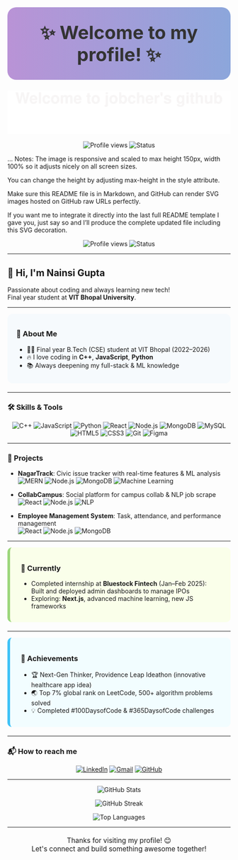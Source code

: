 <!-- Your Welcome Header -->
<div align="center" style="background: linear-gradient(90deg, #b993d6 0%, #8ca6db 100%); border-radius:20px; padding: 32px 16px; margin-bottom: 24px;">
  <h1 style="color:#333; font-size:2.6rem; margin:0;">✨ Welcome to my profile! ✨</h1>
</div>

<!-- Decorative SVG wave -->
<p align="center">
  <img src="https://raw.githubusercontent.com/BEPb/BEPb/5c63fa170d1cbbb0b1974f05a3dbe6aca3f5b7f3/assets/Bottom_up.svg" alt="Decorative Wave" width="100%" style="max-height: 150px;" />
</p>

<!-- Your profile stats and content below -->
<p align="center">
  <img src="https://img.shields.io/static/v1?label=Profile%20views&message=1,234&color=6A5ACD&style=flat-square" alt="Profile views" />
  <img src="https://img.shields.io/badge/Status-Available%20for%20Work-brightgreen?style=flat-square" alt="Status" />
</p>

...
Notes:
The image is responsive and scaled to max height 150px, width 100% so it adjusts nicely on all screen sizes.

You can change the height by adjusting max-height in the style attribute.

Make sure this README file is in Markdown, and GitHub can render SVG images hosted on GitHub raw URLs perfectly.

If you want me to integrate it directly into the last full README template I gave you, just say so and I’ll produce the complete updated file including this SVG decoration.


<p align="center">
  <img src="https://img.shields.io/static/v1?label=Profile%20views&message=1,234&color=6A5ACD&style=flat-square" alt="Profile views" />
  <img src="https://img.shields.io/badge/Status-Available%20for%20Work-brightgreen?style=flat-square" alt="Status" />
</p>

---

## 👋 Hi, I'm Nainsi Gupta

Passionate about coding and always learning new tech!  
Final year student at **VIT Bhopal University**.

---

<!-- About Me Block with Subtle Background -->
<div style="background: #f6fafd; border-radius: 12px; padding: 12px 20px; margin-bottom: 20px;">
  
### 🚀 About Me
- 🧑‍🎓 Final year B.Tech (CSE) student at VIT Bhopal (2022–2026)
- 🔥 I love coding in <b>C++</b>, <b>JavaScript</b>, <b>Python</b>
- 📚 Always deepening my full-stack & ML knowledge

</div>

---

<!-- SKILLS & PROJECTS: Logos + Gradient Cards -->
### 🛠️ Skills & Tools

<p align="center">
  <img title="C++" alt="C++" src="https://cdn.jsdelivr.net/gh/devicons/devicon/icons/cplusplus/cplusplus-original.svg" width="38" height="38" />
  <img title="JavaScript" alt="JavaScript" src="https://cdn.jsdelivr.net/gh/devicons/devicon/icons/javascript/javascript-original.svg" width="38" height="38" />
  <img title="Python" alt="Python" src="https://cdn.jsdelivr.net/gh/devicons/devicon/icons/python/python-original.svg" width="38" height="38" />
  <img title="React" alt="React" src="https://cdn.jsdelivr.net/gh/devicons/devicon/icons/react/react-original.svg" width="38" height="38" />
  <img title="Node.js" alt="Node.js" src="https://cdn.jsdelivr.net/gh/devicons/devicon/icons/nodejs/nodejs-original.svg" width="38" height="38" />
  <img title="MongoDB" alt="MongoDB" src="https://cdn.jsdelivr.net/gh/devicons/devicon/icons/mongodb/mongodb-original.svg" width="38" height="38" />
  <img title="MySQL" alt="MySQL" src="https://cdn.jsdelivr.net/gh/devicons/devicon/icons/mysql/mysql-original.svg" width="38" height="38" />
  <img title="HTML5" alt="HTML5" src="https://cdn.jsdelivr.net/gh/devicons/devicon/icons/html5/html5-original.svg" width="38" height="38" />
  <img title="CSS3" alt="CSS3" src="https://cdn.jsdelivr.net/gh/devicons/devicon/icons/css3/css3-original.svg" width="38" height="38" />
  <img title="Git" alt="Git" src="https://cdn.jsdelivr.net/gh/devicons/devicon/icons/git/git-original.svg" width="38" height="38" />
  <img title="Figma" alt="Figma" src="https://cdn.jsdelivr.net/gh/devicons/devicon/icons/figma/figma-original.svg" width="38" height="38" />
</p>

---

### 🧩 Projects

<!-- Each project has logos of its main techs, matching your resume! -->
- <b>NagarTrack</b>: Civic issue tracker with real-time features & ML analysis  
  <img alt="MERN" src="https://img.shields.io/badge/-React-20232A?style=flat-square&logo=react&logoColor=61DAFB" />
  <img alt="Node.js" src="https://img.shields.io/badge/-Node.js-339933?style=flat-square&logo=node-dot-js&logoColor=white" />
  <img alt="MongoDB" src="https://img.shields.io/badge/-MongoDB-47A248?style=flat-square&logo=mongodb&logoColor=white" />
  <img alt="Machine Learning" src="https://img.shields.io/badge/-ML-FFB300?style=flat-square&logo=scikit-learn&logoColor=white" />

- <b>CollabCampus</b>: Social platform for campus collab & NLP job scrape  
  <img alt="React" src="https://img.shields.io/badge/-React-20232A?style=flat-square&logo=react" />
  <img alt="Node.js" src="https://img.shields.io/badge/-Node.js-339933?style=flat-square&logo=node-dot-js" />
  <img alt="NLP" src="https://img.shields.io/badge/-NLP-blueviolet?style=flat-square&logo=tensorflow" />

- <b>Employee Management System</b>: Task, attendance, and performance management  
  <img alt="React" src="https://img.shields.io/badge/-React-20232A?style=flat-square&logo=react" />
  <img alt="Node.js" src="https://img.shields.io/badge/-Node.js-339933?style=flat-square&logo=node-dot-js" />
  <img alt="MongoDB" src="https://img.shields.io/badge/-MongoDB-47A248?style=flat-square&logo=mongodb" />

---

<!-- Color shadow block for Currently section -->
<div style="background: #faffea; border-radius: 10px; border-left: 6px solid #9cd67c; padding: 14px 24px; margin-bottom: 20px;">
  
### 🌱 Currently
- Completed internship at <b>Bluestock Fintech</b> (Jan–Feb 2025): Built and deployed admin dashboards to manage IPOs  
- Exploring: <b>Next.js</b>, advanced machine learning, new JS frameworks

</div>

---

<!-- Achievements block with background and icon! -->
<div style="background: #f2fdff; border-radius: 10px; border-left: 6px solid #40c3f7; padding: 14px 24px; margin-bottom: 20px;">

### 🌟 Achievements
- 🏆 Next-Gen Thinker, Providence Leap Ideathon (innovative healthcare app idea)
- 🌏 Top 7% global rank on LeetCode, 500+ algorithm problems solved
- 💡 Completed #100DaysofCode & #365DaysofCode challenges

</div>

---

### 📬 How to reach me

<p align="center">
  <a href="https://www.linkedin.com/in/nainsi-gupta-2015a0250/" target="_blank"><img src="https://img.shields.io/badge/LinkedIn-blue?logo=linkedin&style=for-the-badge" alt="LinkedIn" /></a>
  <a href="mailto:nainsigupta438@gmail.com" target="_blank"><img src="https://img.shields.io/badge/Gmail-red?logo=gmail&style=for-the-badge" alt="Gmail" /></a>
  <a href="https://github.com/Nainsi-6" target="_blank"><img src="https://img.shields.io/badge/GitHub-181717?logo=github&style=for-the-badge" alt="GitHub" /></a>
</p>

---

<!-- STATS: More colorful and rich -->
<div align="center" style="max-width:720px; margin: auto;">

<p>
  <img src="https://github-readme-stats.vercel.app/api?username=Nainsi-6&show_icons=true&theme=radical&hide_title=true&count_private=true" alt="GitHub Stats" />
</p>

<p>
  <img src="https://github-readme-streak-stats.herokuapp.com/?user=Nainsi-6&theme=radical&hide_border=true" alt="GitHub Streak" />
</p>

<p>
  <img src="https://github-readme-stats.vercel.app/api/top-langs/?username=Nainsi-6&layout=compact&theme=radical&hide_border=true" alt="Top Languages" />
</p>

</div>

---

<p align="center" style="font-size:1.1em; margin-top:20px;">
  Thanks for visiting my profile! 😊<br>
  Let's connect and build something awesome together!
</p>




